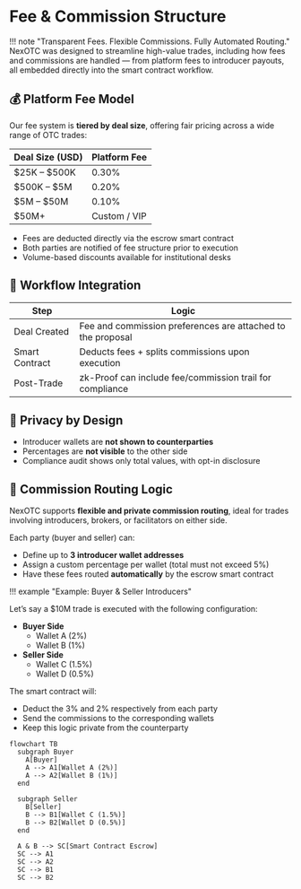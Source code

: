 # Fee & Commission Structure

!!! note "Transparent Fees. Flexible Commissions. Fully Automated Routing."
    NexOTC was designed to streamline high-value trades, including how fees and commissions are handled — from platform fees to introducer payouts, all embedded directly into the smart contract workflow.

<h2>💰 Platform Fee Model</h2>

Our fee system is **tiered by deal size**, offering fair pricing across a wide range of OTC trades:

| Deal Size (USD)         | Platform Fee       |
|-------------------------|--------------------|
| $25K – $500K            | 0.30%              |
| $500K – $5M             | 0.20%              |
| $5M – $50M              | 0.10%              |
| $50M+                   | Custom / VIP       |

- Fees are deducted directly via the escrow smart contract
- Both parties are notified of fee structure prior to execution
- Volume-based discounts available for institutional desks

<h2>🔁 Workflow Integration</h2>

| Step | Logic                                                                  |
|------|------------------------------------------------------------------------|
| Deal Created   | Fee and commission preferences are attached to the proposal |
| Smart Contract | Deducts fees + splits commissions upon execution            |
| Post-Trade     | zk-Proof can include fee/commission trail for compliance    |

<h2>🔐 Privacy by Design</h2>

- Introducer wallets are **not shown to counterparties**
- Percentages are **not visible** to the other side
- Compliance audit shows only total values, with opt-in disclosure


<h2>🧾 Commission Routing Logic</h2>

NexOTC supports **flexible and private commission routing**, ideal for trades involving introducers, brokers, or facilitators on either side.

Each party (buyer and seller) can:

- Define up to **3 introducer wallet addresses**
- Assign a custom percentage per wallet (total must not exceed 5%)
- Have these fees routed **automatically** by the escrow smart contract

!!! example "Example: Buyer & Seller Introducers"

Let’s say a $10M trade is executed with the following configuration:

- **Buyer Side**
  - Wallet A (2%)
  - Wallet B (1%)
- **Seller Side**
  - Wallet C (1.5%)
  - Wallet D (0.5%)

The smart contract will:
- Deduct the 3% and 2% respectively from each party
- Send the commissions to the corresponding wallets
- Keep this logic private from the counterparty

```mermaid
flowchart TB
  subgraph Buyer
    A[Buyer]
    A --> A1[Wallet A (2%)]
    A --> A2[Wallet B (1%)]
  end

  subgraph Seller
    B[Seller]
    B --> B1[Wallet C (1.5%)]
    B --> B2[Wallet D (0.5%)]
  end

  A & B --> SC[Smart Contract Escrow]
  SC --> A1
  SC --> A2
  SC --> B1
  SC --> B2

